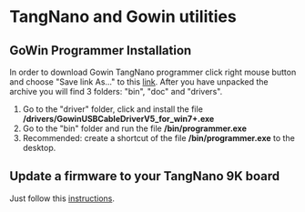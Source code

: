 # TangNano and Gowin utilities

GoWin Programmer Installation
-------------
In order to download Gowin TangNano programmer click right mouse button and choose "Save link As..." to this [link](https://github.com/siriokds/tangnano/blob/main/programmer.zip).
After you have unpacked the archive you will find 3 folders: "bin", "doc" and "drivers".

1. Go to the "driver" folder, click and install the file **/drivers/GowinUSBCableDriverV5_for_win7+.exe**
2. Go to the "bin" folder and run the file **/bin/programmer.exe**
3. Recommended: create a shortcut of the file **/bin/programmer.exe** to the desktop.


Update a firmware to your TangNano 9K board
-------------
Just follow this [instructions](ProgrammerInstructions_TangNano9K.md).